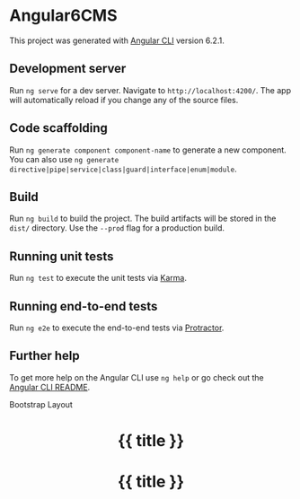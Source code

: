 # Angular6CMS

This project was generated with [Angular CLI](https://github.com/angular/angular-cli) version 6.2.1.

## Development server

Run `ng serve` for a dev server. Navigate to `http://localhost:4200/`. The app will automatically reload if you change any of the source files.

## Code scaffolding

Run `ng generate component component-name` to generate a new component. You can also use `ng generate directive|pipe|service|class|guard|interface|enum|module`.

## Build

Run `ng build` to build the project. The build artifacts will be stored in the `dist/` directory. Use the `--prod` flag for a production build.

## Running unit tests

Run `ng test` to execute the unit tests via [Karma](https://karma-runner.github.io).

## Running end-to-end tests

Run `ng e2e` to execute the end-to-end tests via [Protractor](http://www.protractortest.org/).

## Further help

To get more help on the Angular CLI use `ng help` or go check out the [Angular CLI README](https://github.com/angular/angular-cli/blob/master/README.md).

Bootstrap Layout

<div class="container content"> <!-- container centers content on large screens -->
  <div class="row">             <!-- responsive row has 12 columns by default -->
    <div class="col-md-6">      <!-- uses 6 columns on medium and larger screens... -->
      <div style="text-align:center">
        <h1>
          {{ title }}
        </h1>
      </div>     
    </div>
    <div class="col-md-6">      <!-- uses 12 columns on smaller than medium screens -->
      <div style="text-align:center">
        <h1>
          {{ title }}
        </h1>
      </div>
    </div>
  </div>
</div>